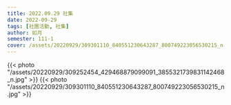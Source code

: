 ```yaml
---
title: 2022.09.29 社集
date: 2022-09-29
tags: [社團活動, 社集]
author: 如月
semester: 111-1
cover: /assets/20220929/309301110_840551230643287_800749223056530215_n.jpg
---
```


{{< photo "/assets/20220929/309252454_429468879099091_3855321739831142468_n.jpg" >}}
{{< photo "/assets/20220929/309301110_840551230643287_800749223056530215_n.jpg" >}}
